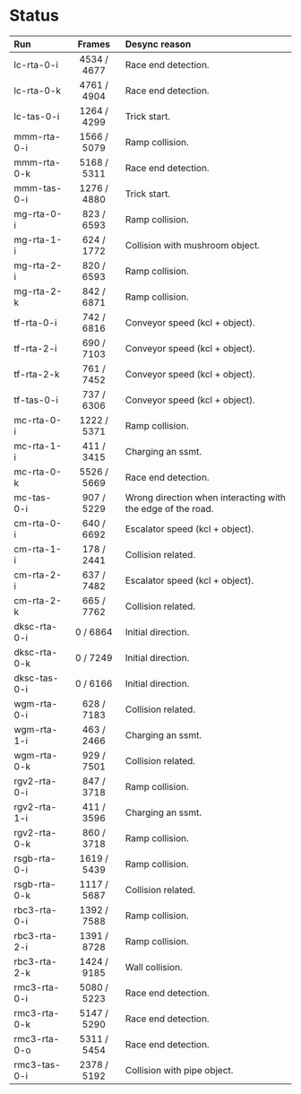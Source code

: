 # Status

Run          | Frames      | Desync reason
:----------- | :---------: | :-----------------------------------------
lc-rta-0-i   | 4534 / 4677 | Race end detection.
lc-rta-0-k   | 4761 / 4904 | Race end detection.
lc-tas-0-i   | 1264 / 4299 | Trick start.
mmm-rta-0-i  | 1566 / 5079 | Ramp collision.
mmm-rta-0-k  | 5168 / 5311 | Race end detection.
mmm-tas-0-i  | 1276 / 4880 | Trick start.
mg-rta-0-i   | 823 / 6593  | Ramp collision.
mg-rta-1-i   | 624 / 1772  | Collision with mushroom object.
mg-rta-2-i   | 820 / 6593  | Ramp collision.
mg-rta-2-k   | 842 / 6871  | Ramp collision.
tf-rta-0-i   | 742 / 6816  | Conveyor speed (kcl + object).
tf-rta-2-i   | 690 / 7103  | Conveyor speed (kcl + object).
tf-rta-2-k   | 761 / 7452  | Conveyor speed (kcl + object).
tf-tas-0-i   | 737 / 6306  | Conveyor speed (kcl + object).
mc-rta-0-i   | 1222 / 5371 | Ramp collision.
mc-rta-1-i   | 411 / 3415  | Charging an ssmt.
mc-rta-0-k   | 5526 / 5669 | Race end detection.
mc-tas-0-i   | 907 / 5229  | Wrong direction when interacting with the edge of the road.
cm-rta-0-i   | 640 / 6692  | Escalator speed (kcl + object).
cm-rta-1-i   | 178 / 2441  | Collision related.
cm-rta-2-i   | 637 / 7482  | Escalator speed (kcl + object).
cm-rta-2-k   | 665 / 7762  | Collision related.
dksc-rta-0-i | 0 / 6864    | Initial direction.
dksc-rta-0-k | 0 / 7249    | Initial direction.
dksc-tas-0-i | 0 / 6166    | Initial direction.
wgm-rta-0-i  | 628 / 7183  | Collision related.
wgm-rta-1-i  | 463 / 2466  | Charging an ssmt.
wgm-rta-0-k  | 929 / 7501  | Collision related.
rgv2-rta-0-i | 847 / 3718  | Ramp collision.
rgv2-rta-1-i | 411 / 3596  | Charging an ssmt.
rgv2-rta-0-k | 860 / 3718  | Ramp collision.
rsgb-rta-0-i | 1619 / 5439 | Ramp collision.
rsgb-rta-0-k | 1117 / 5687 | Collision related.
rbc3-rta-0-i | 1392 / 7588 | Ramp collision.
rbc3-rta-2-i | 1391 / 8728 | Ramp collision.
rbc3-rta-2-k | 1424 / 9185 | Wall collision.
rmc3-rta-0-i | 5080 / 5223 | Race end detection.
rmc3-rta-0-k | 5147 / 5290 | Race end detection.
rmc3-rta-0-o | 5311 / 5454 | Race end detection.
rmc3-tas-0-i | 2378 / 5192 | Collision with pipe object.
